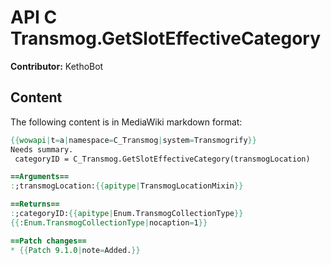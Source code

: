 # API C Transmog.GetSlotEffectiveCategory

**Contributor:** KethoBot

## Content

The following content is in MediaWiki markdown format:

```mediawiki
{{wowapi|t=a|namespace=C_Transmog|system=Transmogrify}}
Needs summary.
 categoryID = C_Transmog.GetSlotEffectiveCategory(transmogLocation)

==Arguments==
:;transmogLocation:{{apitype|TransmogLocationMixin}}

==Returns==
:;categoryID:{{apitype|Enum.TransmogCollectionType}}
{{:Enum.TransmogCollectionType|nocaption=1}}

==Patch changes==
* {{Patch 9.1.0|note=Added.}}
```